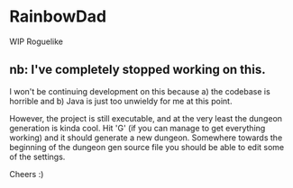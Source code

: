 RainbowDad
==========

WIP Roguelike

## nb: I've completely stopped working on this.
I won't be continuing development on this because a) the codebase is horrible and b) Java is just too unwieldy for me at this point.

However, the project is still executable, and at the very least the dungeon generation is kinda cool. Hit 'G' (if you can manage to get everything working) and it should generate a new dungeon. Somewhere towards the beginning of the dungeon gen source file you should be able to edit some of the settings.

Cheers :)
